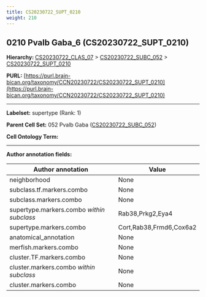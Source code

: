 ```yaml
---
title: CS20230722_SUPT_0210
weight: 210
---
```

## 0210 Pvalb Gaba_6 (CS20230722_SUPT_0210)
<b>Hierarchy: </b>
[CS20230722_CLAS_07](../CS20230722_CLAS_07) >
[CS20230722_SUBC_052](../CS20230722_SUBC_052) >
[CS20230722_SUPT_0210](../CS20230722_SUPT_0210)

**PURL:** [https://purl.brain-bican.org/taxonomy/CCN20230722/CS20230722_SUPT_0210](https://purl.brain-bican.org/taxonomy/CCN20230722/CS20230722_SUPT_0210)

---


**Labelset:** supertype (Rank: 1)

**Parent Cell Set:** 052 Pvalb Gaba ([CS20230722_SUBC_052](../CS20230722_SUBC_052))



**Cell Ontology Term:** 

[MARKER GENES.]: #


---

[TRANSFERRED ANNOTATIONS.]: #


[AUTHOR ANNOTATION FIELDS.]: #


**Author annotation fields:**

| Author annotation | Value |
|-------------------|-------|
|neighborhood|None|
|subclass.tf.markers.combo|None|
|subclass.markers.combo|None|
|supertype.markers.combo _within subclass_|Rab38,Prkg2,Eya4|
|supertype.markers.combo|Cort,Rab38,Frmd6,Cox6a2|
|anatomical_annotation|None|
|merfish.markers.combo|None|
|cluster.TF.markers.combo|None|
|cluster.markers.combo _within subclass_|None|
|cluster.markers.combo|None|
